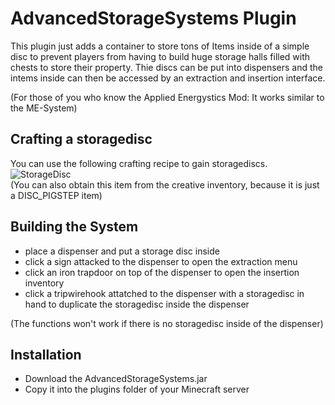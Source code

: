 # AdvancedStorageSystems Plugin
This plugin just adds a container to store tons of Items inside of a simple disc to prevent players from having to build huge storage halls filled with chests to store their property.
Thie discs can be put into dispensers and the intems inside can then be accessed by an extraction and insertion interface.

(For those of you who know the Applied Energystics Mod: It works similar to the ME-System)

## Crafting a storagedisc
You can use the following crafting recipe to gain storagediscs.<br>
![StorageDisc](https://user-images.githubusercontent.com/62444462/138836711-265ca9af-21f2-4670-9dc4-bf5dd3407be9.png)
<br>(You can also obtain this item from the creative inventory, because it is just a DISC_PIGSTEP item)

## Building the System
- place a dispenser and put a storage disc inside
- click a sign attacked to the dispenser to open the extraction menu
- click an iron trapdoor on top of the dispenser to open the insertion inventory
- click a tripwirehook attatched to the dispenser with a storagedisc in hand to duplicate the storagedisc inside the dispenser

(The functions won't work if there is no storagedisc inside of the dispenser)

## Installation
- Download the AdvancedStorageSystems.jar
- Copy it into the plugins folder of your Minecraft server
